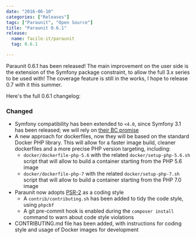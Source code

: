 ```yaml
---
date: "2016-06-10"
categories: ["Releases"]
tags: ["Paraunit", "Open Source"]
title: "Paraunit 0.6.1"
release:
  name: facile-it/paraunit
  tag: 0.6.1

---
```


Paraunit 0.6.1 has been released! The main improvement on the user side is the extension of the Symfony package constraint,
to allow the full 3.x series to be used with! The coverage feature is still in the works, I hope to release 0.7 with it
this summer.
<!--more-->

Here's the full 0.6.1 changelog:

### Changed

* Symfony compatibility has been extended to `<4.0`, since Symfony 3.1 has been released; we will rely on [their BC promise](http://symfony.com/doc/current/contributing/code/bc.html)
* A new approach for dockerfiles, now they will be based on the standard Docker PHP library. This will allow for a
faster image build, cleaner dockerfiles and a more precise PHP version targeting, including:
  * `docker/dockerfile-php-5.6` with the related `docker/setup-php-5.6.sh` script that will allow to build a container
  starting from the PHP 5.6 image
  * `docker/dockerfile-php-7` with the related  `docker/setup-php-7.sh` script that will allow to build a container
  starting from the PHP 7.0 image
* Paraunit now adopts [PSR-2](http://www.php-fig.org/psr/psr-2/) as a coding style
  * A `contrib/contributing.sh` has been added to tidy the code style, using `phpcbf`
  * A git pre-commit hook is enabled during the `composer install` command to warn about code style violations
* CONTRIBUTING.md file has been added, with instructions for coding style and usage of Docker images for development

